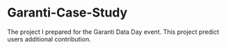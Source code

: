 # Garanti-Case-Study
The project I prepared for the Garanti Data Day event. This project predict users  additional contribution.
